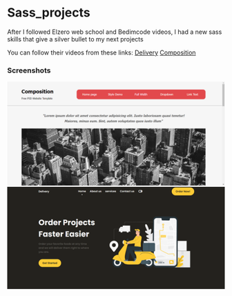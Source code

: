 # Sass_projects
After I followed Elzero web school and Bedimcode videos, I had a new sass skills that give a silver bullet to my next projects

You can follow their videos from these links:
[Delivery](https://www.youtube.com/watch?v=xOQU3YNHxJc)
[Composition](https://www.youtube.com/playlist?list=PLDoPjvoNmBAz9sluuyOWPifXvySgrGma8)

### Screenshots
![composition](https://github.com/AbdAlghaniAlbiek/Sass_projects/blob/main/snapshots/composition.png)
![delivery](https://github.com/AbdAlghaniAlbiek/Sass_projects/blob/main/snapshots/delivery.png)
